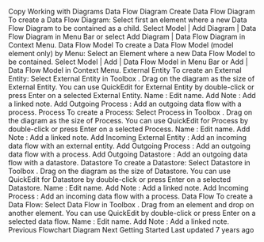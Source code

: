 Copy
Working with Diagrams
Data Flow Diagram
Create Data Flow Diagram
To create a Data Flow Diagram:
Select first an element where a new Data Flow Diagram to be contained as a child.
Select 
Model | Add Diagram | Data Flow Diagram
 in Menu Bar or select 
Add Diagram | Data Flow Diagram
 in Context Menu.
Data Flow Model
To create a Data Flow Model (model element only) by Menu:
Select an Element where a new Data Flow Model to be contained.
Select 
Model | Add | Data Flow Model
 in Menu Bar or 
Add | Data Flow Model
 in Context Menu.
External Entity
To create an External Entity:
Select 
External Entity
 in 
Toolbox
.
Drag on the diagram as the size of External Entity.
You can use 
QuickEdit
 for External Entity by double-click or press 
Enter
 on a selected External Entity.
Name
 : Edit name.
Add Note
 : Add a linked note.
Add Outgoing Process
 : Add an outgoing data flow with a process.
Process
To create a Process:
Select 
Process
 in 
Toolbox
.
Drag on the diagram as the size of Process.
You can use 
QuickEdit
 for Process by double-click or press 
Enter
 on a selected Process.
Name
 : Edit name.
Add Note
 : Add a linked note.
Add Incoming External Entity
 : Add an incoming data flow with an external entity.
Add Outgoing Process
 : Add an outgoing data flow with a process.
Add Outgoing Datastore
 : Add an outgoing data flow with a datastore.
Datastore
To create a Datastore:
Select 
Datastore
 in 
Toolbox
.
Drag on the diagram as the size of Datastore.
You can use 
QuickEdit
 for Datastore by double-click or press 
Enter
 on a selected Datastore.
Name
 : Edit name.
Add Note
 : Add a linked note.
Add Incoming Process
 : Add an incoming data flow with a process.
Data Flow
To create a Data Flow:
Select 
Data Flow
 in 
Toolbox
.
Drag from an element and drop on another element.
You can use 
QuickEdit
 by double-click or press 
Enter
 on a selected data flow.
Name
 : Edit name.
Add Note
 : Add a linked note.
Previous
Flowchart Diagram
Next
Getting Started
Last updated 
7 years ago